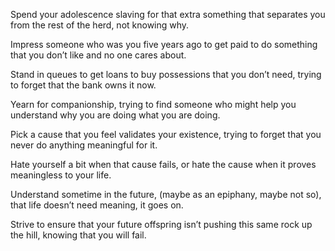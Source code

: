 Spend your adolescence slaving for that extra something that separates you from the rest of the herd, not knowing why.

Impress someone who was you five years ago to get paid to do something that you don’t like and no one cares about.

Stand in queues to get loans to buy possessions that you don’t need, trying to forget that the bank owns it now.

Yearn for companionship, trying to find someone who might help you understand why you are doing what you are doing.

Pick a cause that you feel validates your existence, trying to forget that you never do anything meaningful for it.

Hate yourself a bit when that cause fails, or hate the cause when it proves meaningless to your life.

Understand sometime in the future, (maybe as an epiphany, maybe not so), that life doesn’t need meaning, it goes on.

Strive to ensure that your future offspring isn’t pushing this same rock up the hill, knowing that you will fail.